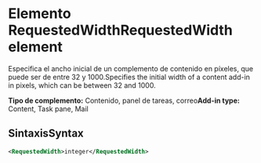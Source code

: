 # <a name="requestedwidth-element"></a><span data-ttu-id="7d6b2-101">Elemento RequestedWidth</span><span class="sxs-lookup"><span data-stu-id="7d6b2-101">RequestedWidth element</span></span>

<span data-ttu-id="7d6b2-102">Especifica el ancho inicial de un complemento de contenido en píxeles, que puede ser de entre 32 y 1000.</span><span class="sxs-lookup"><span data-stu-id="7d6b2-102">Specifies the initial width of a content add-in in pixels, which can be between 32 and 1000.</span></span>

<span data-ttu-id="7d6b2-103">**Tipo de complemento:** Contenido, panel de tareas, correo</span><span class="sxs-lookup"><span data-stu-id="7d6b2-103">**Add-in type:** Content, Task pane, Mail</span></span>

## <a name="syntax"></a><span data-ttu-id="7d6b2-104">Sintaxis</span><span class="sxs-lookup"><span data-stu-id="7d6b2-104">Syntax</span></span>

```XML
<RequestedWidth>integer</RequestedWidth>
```

